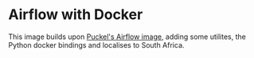 # Airflow with Docker
This image builds upon [Puckel's Airflow image](https://github.com/puckel/docker-airflow), 
adding some utilites, the Python docker bindings and localises to South Africa. 